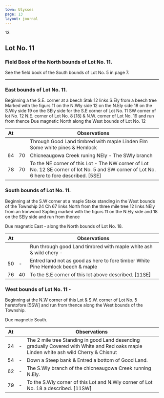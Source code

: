 ```yaml
---
town: Ulysses
page: 13
layout: journal
---
```


13

## Lot No. 11

### Field Book of the North bounds of Lot No. 11.

See the field book of the South bounds of Lot No. 5 in page 7.

---

### East bounds of Lot No. 11.

Beginning a the S.E. corner at a beech Stak 12 links S.Ely from a beech tree Marked with the 
figurs 11 on the N.Wly side 12 on the N.Ely side 18 on the S.Wly side 19 on the SEly side for the S.E corner of Lot No. 11 SW corner of lot No. 12 N.E. corner of Lot No. 8 [18] & N.W. corner of Lot No. 19 and run from thence Due magnetic North along the West bounds of Lot No. 12

| At |    | Observations |
| -- | -- | ------------ |
| | | Through Good Land timbred with maple Linden Elm Some white pines & Hemlock
| 64 | 70 | Chicneaugowa Creek runing NEly - The SWly branch
| 78 | 70 | To the NE corner of this Lot - The NW corner of Lot No. 12 SE corner of lot No. 5 and SW corner of Lot No. 6 here to fore described. [5SE]

### South bounds of Lot No. 11.

Beginning at the S.W corner at a maple Stake standing in the West bounds of the Township 24 
Ch 67 links North from the three mile tree 12 links NEly from an Ironwood Sapling marked with the figurs 11 on the N.Ely side and 18 on the SEly side and run from thence

Due magnetic East - along the North bounds of Lot No. 18.

| At |    | Observations |
| -- | -- | ------------ |
| | | Run through good Land timbred with maple white ash & wild chery -
| 50 | - | Entred land not as good as here to fore timber White Pine Hemlock beech & maple
| 76 | 40 | To the S.E corner of this lot above described. [11SE]

### West bounds of Lot No. 11 -

Beginning at the N.W corner of this Lot & S.W. corner of Lot No. 5 heretofore [5SW] and run from thence along the West bounds of the Township.

Due magnetic South.

| At |    | Observations |
| -- | -- | ------------ |
| 24 | - | The 2 mile tree Standing in good Land desending gradually Covered with White and Red oaks maple Linden white ash wild Cherry & Chisnut
| 54 | - | Down a Steep bank & Entred a bottom of Good Land.
| 62 | - | The S.Wly branch of the chicneaugowa Creek running N.Ely.
| 79 | - | To the S.Wly corner of this Lot and N.Wly corner of Lot No. 18 a described. [11SW]